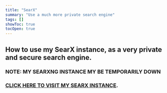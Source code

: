 ```yaml
---
title: "SearX"
summary: "Use a much more private search engine"
tags: []
showToc: true
tocOpen: true
---
```

## How to use my SearX instance, as a very private and secure search engine.
### NOTE: MY SEARXNG INSTANCE MY BE TEMPORARILY DOWN
### [CLICK HERE TO VISIT MY SEARX INSTANCE](https://searx.sykose.xyz).
